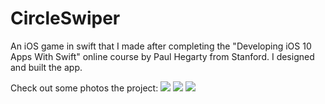 # CircleSwiper
An iOS game in swift that I made after completing the "Developing iOS 10 Apps With Swift" online course by Paul Hegarty from Stanford. I designed and built the app. 

Check out some photos the project:
![](https://i.imgur.com/OVum1ed.png)
![](https://i.imgur.com/60jkmVe.png)
![](https://i.imgur.com/3K48ktj.png)
